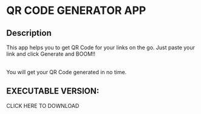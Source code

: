 # QR CODE GENERATOR APP

## Description
This app helps you to get QR Code for your links on the go.
Just paste your link and click Generate and BOOM!!

<br>
You will get your QR Code generated in no time.

## EXECUTABLE VERSION:

CLICK HERE TO DOWNLOAD
